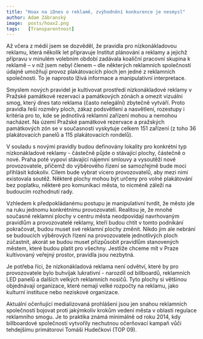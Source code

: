 ```yaml
---
title: "Hoax na iDnes o reklamě, zvýhodnění konkurence je nesmysl"
author: Adam Zábranský
image:  posts/hoax2.png
tags:   [Transparentnost]
---
```


Až včera z médií jsem se dozvěděl, že pravidla pro nízkonákladovou reklamu, která několik let připravuje Institut plánování a reklamy a jejichž přípravu v minulém volebním období zadávala koaliční pracovní skupina k reklamě – v níž jsem nebyl členem – dle některých reklamních společností údajně umožňují provoz plakátovacích ploch jen jedné z reklamních společností. To je naprosto lživá informace a manipulativní interpretace.

Smyslem nových pravidel je kultivovat prostředí nízkonákladové reklamy v Pražské památkové rezervaci a památkových zónách a omezit vizuální smog, který dnes tato reklama (často nelegální) zbytečně vytváří. Proto pravidla řeší rozměry ploch, zákaz podsvětlení a nasvětlení, rozestupy i kritéria pro to, kde se jednotlivá reklamní zařízení mohou a nemohou nacházet. Na území Pražské památkové rezervace a pražských památkových zón se v současnosti vyskytuje celkem 151 zařízení (z toho 36 plakátovacích panelů a 115 plakátovacích rondelů). 

V souladu s novými pravidly budou definovány lokality pro konkrétní typ nízkonákladové reklamy - částečně půjde o stávající plochy, částečně o nové. Praha poté vypoví stávající nájemní smlouvy a vysoutěží nové provozovatele, přičemž do výběrového řízení se samozřejmě bude moci přihlásit kdokoliv. Cílem bude vybrat vícero provozovatelů, aby mezi nimi existovala soutěž. Některé plochy mohou být určeny pro volné plakátování bez poplatku, některé pro komunikaci města, to nicméně záleží na budoucím rozhodnutí rady.

Vzhledem k předpokládanému postupu je manipulativní tvrdit, že město jde na ruku jednomu konkrétnímu provozovateli. Realitou je, že mnohé současné reklamní plochy v centru města neodpovídají navrhovaným pravidlům a provozovatelé reklamy, kteří budou chtít v tomto podnikání pokračovat, budou muset své reklamní plochy změnit. Nikdo jim ale nebrání se budoucích výběrových řízení na provozovatele jednotlivých ploch zúčastnit, akorát se budou muset přizpůsobit pravidlům stanovených městem, které budou platit pro všechny. Jestliže chceme mít v Praze kultivovaný veřejný prostor, pravidla jsou nezbytná.

Je potřeba říci, že nízkonákladová reklama není odvětví, které by pro provozovatele bylo buhvíjak lukrativní - narozdíl od billboardů, reklamních LED panelů a dalších velkých reklamních nosičů. Tyto plochy si většinou objednávají organizace, které nemají velké rozpočty na reklamu, jako kulturní instituce nebo neziskové organizace. 

Aktuální očerňující medializovaná prohlášení jsou jen snahou reklamních společností bojovat proti jakýmkoliv krokům vedení města v oblasti regulace reklamního smogu. Je to praktika známá minimálně od roku 2014, kdy billboardové společnosti vytvořily nechutnou očerňovací kampaň vůči tehdejšímu primátorovi Tomáši Hudečkovi (TOP 09). 
